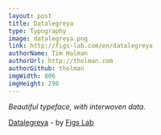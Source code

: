 ```yaml
---
layout: post
title: Datalegreya
type: Typography
image: datalegreya.png
link: http://figs-lab.com/en/datalegreya
authorName: Tim Holman
authorUrl: http://tholman.com
authorGithub: tholman
imgWidth: 806
imgHeight: 298
---
```


_Beautiful typeface, with interwoven data._

[Datalegreya](http://figs-lab.com/en/datalegreya) - by [Figs Lab](http://figs-lab.com/)
